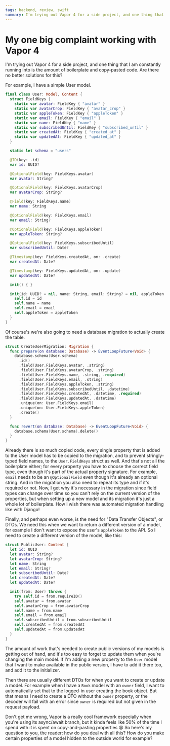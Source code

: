 ```yaml
---
tags: backend, review, swift
summary: I'm trying out Vapor 4 for a side project, and one thing that I am constantly running into is the amount of boilerplate and copy-pasted code. Are there no better solutions for this?
---
```


# My one big complaint working with Vapor 4

I'm trying out Vapor 4 for a side project, and one thing that I am constantly running into is the amount of boilerplate and copy-pasted code. Are there no better solutions for this?

For example, I have a simple User model.

```swift
final class User: Model, Content {
  struct FieldKeys {
    static var avatar: FieldKey { "avatar" }
    static var avatarCrop: FieldKey { "avatar_crop" }
    static var appleToken: FieldKey { "appleToken" }
    static var email: FieldKey { "email" }
    static var name: FieldKey { "name" }
    static var subscribedUntil: FieldKey { "subscribed_until" }
    static var createdAt: FieldKey { "created_at" }
    static var updatedAt: FieldKey { "updated_at" }
  }

  static let schema = "users"

  @ID(key: .id)
  var id: UUID?

  @OptionalField(key: FieldKeys.avatar)
  var avatar: String?

  @OptionalField(key: FieldKeys.avatarCrop)
  var avatarCrop: String?

  @Field(key: FieldKeys.name)
  var name: String

  @OptionalField(key: FieldKeys.email)
  var email: String?

  @OptionalField(key: FieldKeys.appleToken)
  var appleToken: String?

  @OptionalField(key: FieldKeys.subscribedUntil)
  var subscribedUntil: Date?

  @Timestamp(key: FieldKeys.createdAt, on: .create)
  var createdAt: Date?

  @Timestamp(key: FieldKeys.updatedAt, on: .update)
  var updatedAt: Date?

  init() { }

  init(id: UUID? = nil, name: String, email: String? = nil, appleToken: String? = nil) {
    self.id = id
    self.name = name
    self.email = email
    self.appleToken = appleToken
  }
}
```

Of course's we're also going to need a database migration to actually create the table.

```swift
struct CreateUserMigration: Migration {
  func prepare(on database: Database) -> EventLoopFuture<Void> {
    database.schema(User.schema)
      .id()
      .field(User.FieldKeys.avatar, .string)
      .field(User.FieldKeys.avatarCrop, .string)
      .field(User.FieldKeys.name, .string, .required)
      .field(User.FieldKeys.email, .string)
      .field(User.FieldKeys.appleToken, .string)
      .field(User.FieldKeys.subscribedUntil, .datetime)
      .field(User.FieldKeys.createdAt, .datetime, .required)
      .field(User.FieldKeys.updatedAt, .datetime)
      .unique(on: User.FieldKeys.email)
      .unique(on: User.FieldKeys.appleToken)
      .create()
  }

  func revert(on database: Database) -> EventLoopFuture<Void> {
    database.schema(User.schema).delete()
  }
}
```

Already there is so much copied code, every single property that is added to the User model has to be copied to the migration, and to prevent stringly-typed field names, to the `User.FieldKeys` struct as well. And that's not all the boilerplate either; for every property you have to choose the correct field type, even though it's part of the actual property signature. For example, `email` needs to be an `@OptionalField` even though it's already an optional string. And in the migration you also need to repeat its type and if it's required or not. Now, I get why it's necessary in the migration since field types can change over time so you can't rely on the current version of the properties, but when setting up a new model and its migration it's just a whole lot of boilerplate. How I wish there was automated migration handling like with Django!

Finally, and perhaps even worse, is the need for "Data Transfer Objects", or DTOs. We need this when we want to return a different version of a model, for example I don't want to expose the user's `appleToken` to the API. So I need to create a different version of the model, like this:

```swift
struct PublicUser: Content {
  let id: UUID
  let avatar: String?
  let avatarCrop: String?
  let name: String
  let email: String?
  let subscribedUntil: Date?
  let createdAt: Date?
  let updatedAt: Date?

  init(from: User) throws {
    try self.id = from.requireID()
    self.avatar = from.avatar
    self.avatarCrop = from.avatarCrop
    self.name = from.name
    self.email = from.email
    self.subscribedUntil = from.subscribedUntil
    self.createdAt = from.createdAt
    self.updatedAt = from.updatedAt
  }
}
```

The amount of work that's needed to create public versions of my models is getting out of hand, and it's too easy to forget to update them when you're changing the main model. If I'm adding a new property to the `User` model that I want to make available in the public version, I have to add it there too, and add it to the initializer.

Then there are usually different DTOs for when you want to create or update a model. For example when I have a `Book` model with an `owner` field, I want to automatically set that to the logged-in user creating the book object. But that means I need to create a DTO without the `owner` property, or the decoder will fail with an error since `owner` is required but not given in the request payload.
	
Don't get me wrong, Vapor is a really cool framework especially when you're using its async/await branch, but it kinda feels like 50% of the time I spend with it is spent on copy-and-pasting properties 😩 So here's my question to you, the reader: how do you deal with all this? How do you make certain properties of a model hidden to the outside world for example?